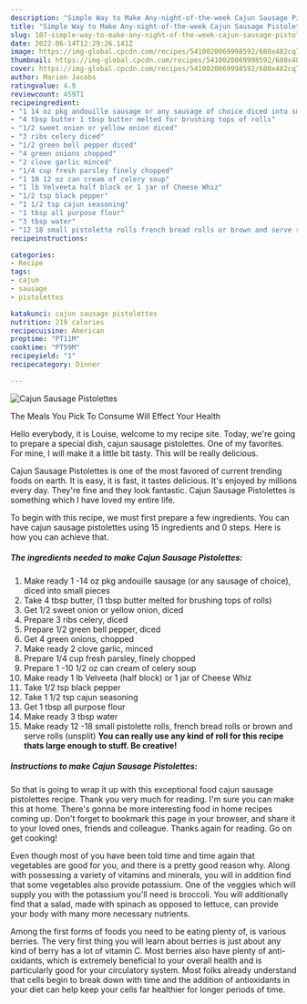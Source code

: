 ```yaml
---
description: "Simple Way to Make Any-night-of-the-week Cajun Sausage Pistolettes"
title: "Simple Way to Make Any-night-of-the-week Cajun Sausage Pistolettes"
slug: 107-simple-way-to-make-any-night-of-the-week-cajun-sausage-pistolettes
date: 2022-06-14T12:29:26.141Z
image: https://img-global.cpcdn.com/recipes/5410020069998592/680x482cq70/cajun-sausage-pistolettes-recipe-main-photo.jpg
thumbnail: https://img-global.cpcdn.com/recipes/5410020069998592/680x482cq70/cajun-sausage-pistolettes-recipe-main-photo.jpg
cover: https://img-global.cpcdn.com/recipes/5410020069998592/680x482cq70/cajun-sausage-pistolettes-recipe-main-photo.jpg
author: Marion Jacobs
ratingvalue: 4.9
reviewcount: 45971
recipeingredient:
- "1 14 oz pkg andouille sausage or any sausage of choice diced into small pieces"
- "4 tbsp butter 1 tbsp butter melted for brushing tops of rolls"
- "1/2 sweet onion or yellow onion diced"
- "3 ribs celery diced"
- "1/2 green bell pepper diced"
- "4 green onions chopped"
- "2 clove garlic minced"
- "1/4 cup fresh parsley finely chopped"
- "1 10 12 oz can cream of celery soup"
- "1 lb Velveeta half block or 1 jar of Cheese Whiz"
- "1/2 tsp black pepper"
- "1 1/2 tsp cajun seasoning"
- "1 tbsp all purpose flour"
- "3 tbsp water"
- "12 18 small pistolette rolls french bread rolls or brown and serve rolls unsplit You can really use any kind of roll for this recipe thats large enough to stuff Be creative"
recipeinstructions:

categories:
- Recipe
tags:
- cajun
- sausage
- pistolettes

katakunci: cajun sausage pistolettes 
nutrition: 219 calories
recipecuisine: American
preptime: "PT11M"
cooktime: "PT59M"
recipeyield: "1"
recipecategory: Dinner

---
```



![Cajun Sausage Pistolettes](https://img-global.cpcdn.com/recipes/5410020069998592/680x482cq70/cajun-sausage-pistolettes-recipe-main-photo.jpg)

The Meals You Pick To Consume Will Effect Your Health

Hello everybody, it is Louise, welcome to my recipe site. Today, we're going to prepare a special dish, cajun sausage pistolettes. One of my favorites. For mine, I will make it a little bit tasty. This will be really delicious.

Cajun Sausage Pistolettes is one of the most favored of current trending foods on earth. It is easy, it is fast, it tastes delicious. It's enjoyed by millions every day. They're fine and they look fantastic. Cajun Sausage Pistolettes is something which I have loved my entire life.




To begin with this recipe, we must first prepare a few ingredients. You can have cajun sausage pistolettes using 15 ingredients and 0 steps. Here is how you can achieve that.

<!--inarticleads1-->

##### The ingredients needed to make Cajun Sausage Pistolettes:

1. Make ready 1 -14 oz pkg andouille sausage (or any sausage of choice), diced into small pieces
1. Take 4 tbsp butter, (1 tbsp butter melted for brushing tops of rolls)
1. Get 1/2 sweet onion or yellow onion, diced
1. Prepare 3 ribs celery, diced
1. Prepare 1/2 green bell pepper, diced
1. Get 4 green onions, chopped
1. Make ready 2 clove garlic, minced
1. Prepare 1/4 cup fresh parsley, finely chopped
1. Prepare 1 -10 1/2 oz can cream of celery soup
1. Make ready 1 lb Velveeta (half block) or 1 jar of Cheese Whiz
1. Take 1/2 tsp black pepper
1. Take 1 1/2 tsp cajun seasoning
1. Get 1 tbsp all purpose flour
1. Make ready 3 tbsp water
1. Make ready 12 -18 small pistolette rolls, french bread rolls or brown and serve rolls (unsplit) **You can really use any kind of roll for this recipe thats large enough to stuff. Be creative!**




<!--inarticleads2-->

##### Instructions to make Cajun Sausage Pistolettes:





So that is going to wrap it up with this exceptional food cajun sausage pistolettes recipe. Thank you very much for reading. I'm sure you can make this at home. There's gonna be more interesting food in home recipes coming up. Don't forget to bookmark this page in your browser, and share it to your loved ones, friends and colleague. Thanks again for reading. Go on get cooking!

Even though most of you have been told time and time again that vegetables are good for you, and there is a pretty good reason why. Along with possessing a variety of vitamins and minerals, you will in addition find that some vegetables also provide potassium. One of the veggies which will supply you with the potassium you'll need is broccoli. You will additionally find that a salad, made with spinach as opposed to lettuce, can provide your body with many more necessary nutrients.

Among the first forms of foods you need to be eating plenty of, is various berries. The very first thing you will learn about berries is just about any kind of berry has a lot of vitamin C. Most berries also have plenty of anti-oxidants, which is extremely beneficial to your overall health and is particularly good for your circulatory system. Most folks already understand that cells begin to break down with time and the addition of antioxidants in your diet can help keep your cells far healthier for longer periods of time.
